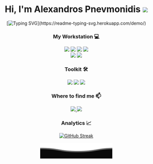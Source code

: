 <h1 align="center">Hi, I'm Alexandros Pnevmonidis <img src='https://user-images.githubusercontent.com/5713670/87202985-820dcb80-c2b6-11ea-9f56-7ec461c497c3.gif' width='35px'></h1>

<div align="center">

[![Typing SVG](https://readme-typing-svg.herokuapp.com?color=%23c493e6&duration=5500&center=true&height=35&lines=A+Developer+in+making.)](https://readme-typing-svg.herokuapp.com/demo/)

<h3>My Workstation 💻</h3>
<p>
  <img src="https://img.shields.io/badge/apple%20silicon-333333?style=for-the-badge&logo=apple&logoColor=white" />
   <img src="https://img.shields.io/badge/Brave-FF1B2D?style=for-the-badge&logo=Brave&logoColor=white" />
  <img src="https://img.shields.io/badge/GitKraken-179287?style=for-the-badge&logo=GitKraken&logoColor=white" />
  <img src="https://img.shields.io/badge/IntelliJIDEA-000000.svg?style=for-the-badge&logo=intellij-idea&logoColor=white" />
  <br/>
  <img src="https://img.shields.io/badge/Android_Studio-3DDC84?style=for-the-badge&logo=android-studio&logoColor=white" />
  <img src="https://img.shields.io/badge/Visual_Studio_Code-0078D4?style=for-the-badge&logo=visual%20studio%20code&logoColor=white" />
</p>

<h3>Toolkit 🛠</h3>
<p>
  <img src="https://img.shields.io/badge/GIT-E44C30?style=for-the-badge&logo=git&logoColor=white" />
  <img src="https://img.shields.io/badge/java-%23ED8B00.svg?style=for-the-badge&logo=openjdk&logoColor=white" />
  <img src="https://img.shields.io/badge/Shell_Script-121011?style=for-the-badge&logo=gnu-bash&logoColor=white" />
</p>

<h3>Where to find me 📫</h3
<p>
  <a href="mailto:phonesere@gmail.com">
    <img src="https://img.shields.io/badge/Gmail-D14836?style=for-the-badge&logo=gmail&logoColor=white" />
  </a>
  <a href="https://www.instagram.com/pnevmalex/">
    <img src="https://img.shields.io/badge/Instagram-E4405F?style=for-the-badge&logo=instagram&logoColor=white" />        
  </a>
</p>

<h3>Analytics 📈</h3>

[![GitHub Streak](https://github-readme-streak-stats.herokuapp.com?user=Pnevmalex&theme=nightowl&hide_border=true&date_format=M%20j%5B%2C%20Y%5D&background=000000&dates=DDDDDD&currStreakNum=FFFFFF&currStreakLabel=FFFFFF)](https://github.com/Pnevmalex)

<p>
        <img src="https://raw.githubusercontent.com/Pnevmalex/Pnevmalex/main/waves.svg"/>
</p>
</div>
